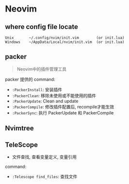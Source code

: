 # Neovim

## where config file locate

```
Unix       ~/.config/nvim/init.vim        (or init.lua)
Windows    ~/AppData/Local/nvim/init.vim  (or init.lua)
```

## packer

> Neovim中的插件管理工具

packer 提供的 command:

- `:PackerInstall`: 安装插件
- `:PackerClean`: 移除未使用或不能使用的插件
- `:PackerUpdate`: Clean and update
- `:PackerCompile`: 修改插件配置后, recompile才能生效
- `:PackerSync`: 执行 PackerUpdate 和 PackerCompile

## Nvimtree

## TeleScope

- 文件查找, 查看变量定义, 变量引用

command:

- `:Telescope find_files`: 查找文件